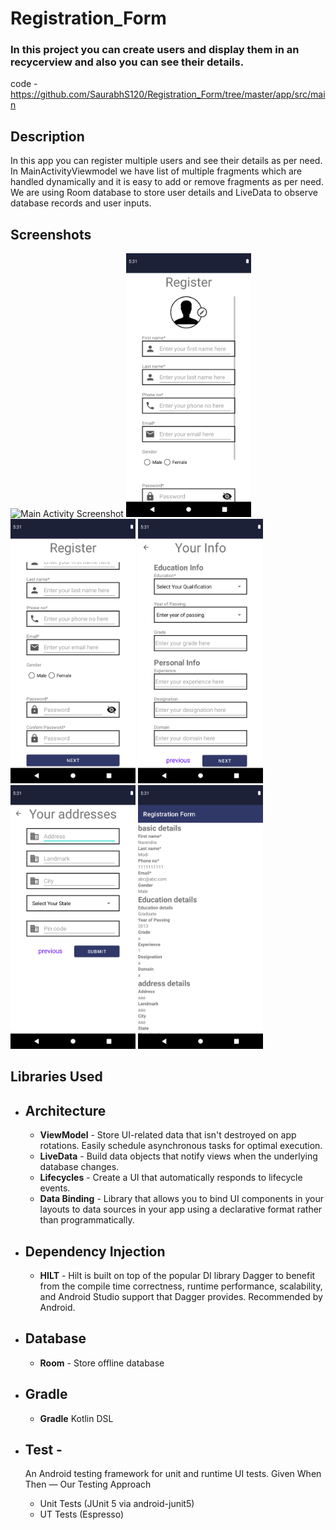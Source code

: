 # Registration_Form

### In this project you can create users and display them in an recycerview and also you can see their details.

code - https://github.com/SaurabhS120/Registration_Form/tree/master/app/src/main

Description
------------------------------------------------
In this app you can register multiple users and see their details as per need. In MainActivityViewmodel we have list of multiple fragments which are handled dynamically and it is easy to add or remove fragments as per need. We are using Room database to store user details and LiveData to observe database records and user inputs.

Screenshots
--------------------------------------------------------------------------------------------------------------------------------------------
<p>
<img src="https://github.com/SaurabhS120/Registration_Form/blob/master/Screenshots/ScreensMainActivity.png" alt="Main Activity Screenshot" width="200px">
<img src="https://github.com/SaurabhS120/Registration_Form/blob/master/Screenshots/BasicDetailsFragment1.png" alt="Basic Details Fragment Screenshot" width="200px">
<img src="https://github.com/SaurabhS120/Registration_Form/blob/master/Screenshots/BasicDetailsFragment2.png" alt="Basic Details Fragment Screenshot" width="200px">
<img src="https://github.com/SaurabhS120/Registration_Form/blob/master/Screenshots/EducationDetailsFragment2.png" alt="Education Details Fragment Screenshot" width="200px">
<img src="https://github.com/SaurabhS120/Registration_Form/blob/master/Screenshots/AddressDatailsFragment.png" alt="Address Details Fragment Screenshot" width="200px">
<img src="https://github.com/SaurabhS120/Registration_Form/blob/master/Screenshots/UserDetailsActivity.png" alt="User Details Activity Screenshot" width="200px">
</p>

Libraries Used
------------------------------------------------------------------------------------------------------------------------------------------
* Architecture
  -----------------------------------------------------------------------------------------------------------------------------------------   
  * **ViewModel** - Store UI-related data that isn't destroyed on app rotations. Easily schedule asynchronous tasks for optimal execution.
  * **LiveData** - Build data objects that notify views when the underlying database changes.
  * **Lifecycles** - Create a UI that automatically responds to lifecycle events.
  * **Data Binding** - Library that allows you to bind UI components in your layouts to data sources in your app using a declarative format rather than programmatically.
* Dependency Injection
  ------------------------------------------------------------------------------------------------------------------------------------------
  * **HILT** - Hilt is built on top of the popular DI library Dagger to benefit from the compile time correctness, runtime performance, scalability, and Android Studio support that Dagger provides. Recommended by Android.
* Database
  --------------------------------------
  * **Room** - Store offline database
* Gradle
  --------------------------------------
  * **Gradle** Kotlin DSL
* Test -
  ------------------------------------------
  An Android testing framework for unit and runtime UI tests. Given When Then — Our Testing Approach
  
  * Unit Tests (JUnit 5 via android-junit5)
  * UT Tests (Espresso)
